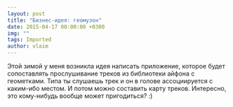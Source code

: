 ```yaml
---
layout: post
title: "Бизнес-идея: геомузон"
date: 2015-04-17 00:00:00 +0300
img: ""
tags: Imported
author: vlaim
---
```


Этой зимой у меня возникла идея написать приложение, которое будет сопоставлять прослушивание треков из библиотеки айфона с геометками.
Типа ты слушаешь трек и он в голове ассоциируется с каким-ибо местом. И потом можно составить карту треков. Интересно, это кому-нибудь вообще может пригодиться? :)
